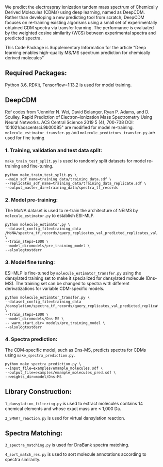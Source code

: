 We predict the electrospray ionization tandem mass spectrum of Chemically Derived Molecules (CDMs) using deep learning, named as DeepCDM. Rather than developing a new predicting tool from scratch, DeepCDM focuses on re-training existing algorisms using a small set of experimentally obtained CDM spectra via transfer learning. The performance is evaluated by the weighted cosine similarity (WCS) between experimental spectra and predicted spectra. 

This Code Package is Supplementary Information for the article "Deep learning enables high-quality MS/MS spectrum prediction for chemically derived molecules"

## Required Packages:
Python 3.6, RDKit, Tensorflow=1.13.2 is used for model training. 

## DeepCDM
Ref codes from "Jennifer N. Wei, David Belanger, Ryan P. Adams, and D. Sculley. Rapid Prediction of Electron–Ionization Mass Spectrometry Using Neural Networks. ACS Central Science 2019 5 (4), 700-708 DOI: 10.1021/acscentsci.9b00085" are modified for model re-training. `molecule_estimator_transfer.py` and `molecule_predictors_transfer.py` are used for fine tuning. 

### 1.	Training, validation and test data split:
`make_train_test_split.py` is used to randomly split datasets for model re-training and fine-tuning.

```
python make_train_test_split.py \
--main_sdf_name=training_data/training_data.sdf \
--replicates_sdf_name=training_data/training_data_replicate.sdf \
--output_master_dir=training_data/spectra_tf_records
```

### 2.	Model pre-training:
The MoNA dataset is used to re-train the architecture of NEIMS by `molecule_estimator.py` to establish ESI-MLP.
```
python molecule_estimator.py \
--dataset_config_file=training_data /MoNA/spectra_tf_records/query_replicates_val_predicted_replicates_val.json \
--train_steps=1000 \
--model_dir=models/pre_training_model \
--alsologtostderr
```

### 3.	Model fine tuning:
ESI-MLP is fine-tuned by `molecule_estimator_transfer.py` using the dansylated training set to make it specialized for dansylated molecule (Dns-MS). The training set can be changed to spectra with different derivatizations for variable CDM-specific models.
```
python molecule_estimator_transfer.py \
--dataset_config_file=training_data /dansylation/spectra_tf_records/query_replicates_val_predicted_replicates_val.json \
--train_steps=1000 \
--model_dir=models/Dns-MS \
-- warm_start_dir= models/pre_training_model \
--alsologtostderr
```
### 4.	Spectra prediction:
The CDM-specific model, such as Dns-MS, predicts spectra for CDMs using `make_spectra_prediction.py`.
```
python make_spectra_prediction.py \
--input_file=examples/emample_molecules.sdf \
--output_file=examples/emample_molecules_pred.sdf \
--weights_dir=model/Dns-MS
```
## Library Construction:
`1_dansylation_filtering.py` is used to extract molecules contains 14 chemical elements and whose exact mass are ≤ 1,000 Da.

`2_SMART_reaction.py` is used for virtual dansylation reaction.  
## Spectra Matching:
`3_spectra_matching.py` is used for DnsBank spectra matching.

`4_sort_match_res.py` is used to sort molecule annotations according to spectra similarity. 
